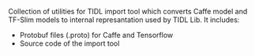 Collection of utilities for TIDL import tool  which converts Caffe model and TF-Slim models to internal represantation used by TIDL Lib.
It includes:
  - Protobuf files (.proto) for Caffe and Tensorflow
  - Source code of the import tool
